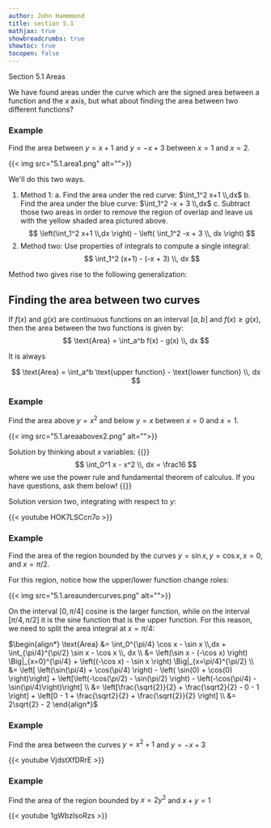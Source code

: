 ```yaml
---
author: John Hammmond
title: section 5.1
mathjax: true
showbreadcrumbs: true
showtoc: true
tocopen: false
---
```


Section 5.1 Areas 
<!--more-->

We have found areas under the curve which are the signed area between a function and the $x$ axis, but what about finding the area between two different functions?

### Example

Find the area between $y = x+1$ and $y=-x+3$ between $x=1$ and $x=2$. 

{{< img src="5.1.area1.png" alt="">}}

We'll do this two ways.

1. Method 1:
   a. Find the area under the red curve:
   $\int_1^2 x+1 \\,dx$ 
   b. Find the area under the blue curve:
   $\int_1^2 -x + 3 \\,dx$
   c. Subtract those two areas in order to remove the region of overlap and leave us with the yellow shaded area pictured above. 
    $$
\left(\int_1^2 x+1 \\,dx \right) - \left( \int_1^2 -x + 3 \\, dx \right)
    $$
2. Method two:
   Use properties of integrals to compute a single integral: 
  $$
\int_1^2 (x+1) - (-x + 3) \\, dx
$$

Method two gives rise to the following generalization: 

## Finding the area between two curves

If $f(x)$ and $g(x)$ are continuous functions on an interval $[a, b]$ and $f(x) \ge g(x)$, then the area between the two functions is given by:
$$
\text{Area} = \int_a^b f(x) - g(x) \\, dx
$$

It is always 

$$
\text{Area} = \int_a^b \text{upper function}  - \text{lower function} \\, dx
$$
### Example 
Find the area above $y=x^2$ and below $y=x$ between $x=0$ and $x=1$. 

{{< img src="5.1.areaabovex2.png" alt="">}}

Solution by thinking about $x$ variables: 
{{<spoiler>}}
$$
\int_0^1 x - x^2 \\, dx  = \frac16
$$
where we use the power rule and fundamental theorem of calculus. If you have questions, ask them below!
{{</spoiler>}}

Solution version two, integrating with respect to $y$:

{{< youtube HOK7LSCcn7o >}}

### Example 
Find the area of the region bounded by the curves $y=\sin x, y=\cos x, x=0$, and $x=\pi/2$.

For this region, notice how the upper/lower function change roles: 

{{< img src="5.1.areaundercurves.png" alt="">}}

On the interval $[0, \pi/4]$ cosine is the larger function, while on the interval $[\pi/4, \pi/2]$ it is the sine function that is the upper function. For this reason, we need to split the area integral at $x=\pi/4$: 

$\begin{align*}
\text{Area} &= \int_0^{\pi/4} \cos x - \sin x \\,dx + \int_{\pi/4}^{\pi/2} \sin x - \cos x \\, dx \\
&= \left(\sin x - (-\cos x) \right) \Big|_{x=0}^{\pi/4} + \left((-\cos x) - \sin x \right)  \Big|_{x=\pi/4}^{\pi/2} \\
&= \left[ \left(\sin(\pi/4) + \cos(\pi/4) \right) - \left( \sin(0) + \cos(0) \right)\right] + \left[\left(-\cos(\pi/2) - \sin(\pi/2) \right) - \left(-\cos(\pi/4) - \sin(\pi/4)\right)\right] \\
&= \left[\frac{\sqrt{2}}{2} + \frac{\sqrt2}{2} - 0 - 1 \right] + \left[0 - 1 + \frac{\sqrt2}{2} + \frac{\sqrt{2}}{2} \right] \\
&= 2\sqrt{2} - 2
\end{align*}$

### Example

Find the area between the curves $y=x^2 + 1$ and $y=-x+3$ 

{{< youtube VjdstXfDRrE >}}


### Example 

Find the area of the region bounded by $x=2y^2$ and $x+y = 1$

{{< youtube 1gWbzIsoRzs >}}